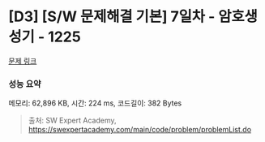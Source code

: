 # [D3] [S/W 문제해결 기본] 7일차 - 암호생성기 - 1225 

[문제 링크](https://swexpertacademy.com/main/code/problem/problemDetail.do?contestProbId=AV14uWl6AF0CFAYD) 

### 성능 요약

메모리: 62,896 KB, 시간: 224 ms, 코드길이: 382 Bytes



> 출처: SW Expert Academy, https://swexpertacademy.com/main/code/problem/problemList.do